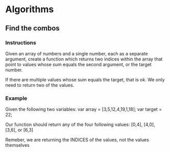 # Algorithms

## Find the combos

### Instructions
Given an array of numbers and a single number, each as a separate argument, create a function which returns two indices within the array that point to values whose sum equals the second argument, or the target number.

If there are multiple values whose sum equals the target, that is ok. We only need to return two of the values.

### Example
Given the following two variables:
var array = [3,5,12,4,19,1,18];
var target = 22;

Our function should return any of the four following values: [0,4], [4,0], [3,6], or [6,3]

Remeber, we are returning the INDICES of the values, not the values themselves


